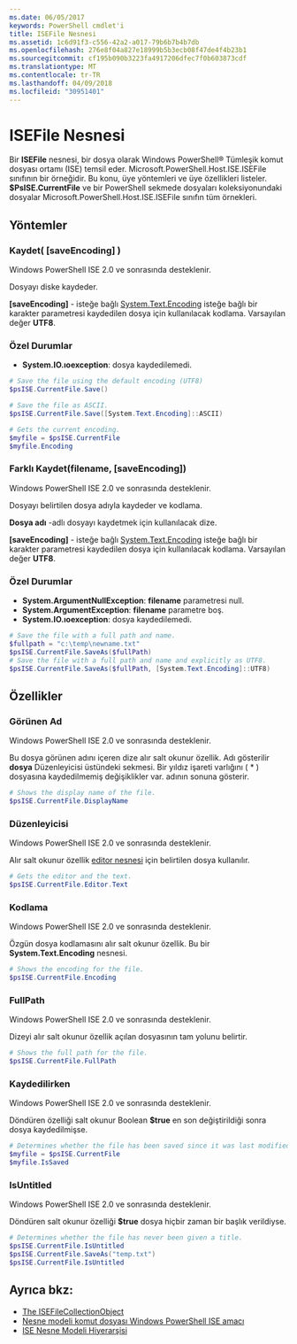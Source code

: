 ```yaml
---
ms.date: 06/05/2017
keywords: PowerShell cmdlet'i
title: ISEFile Nesnesi
ms.assetid: 1c6d91f3-c556-42a2-a017-79b6b7b4b7db
ms.openlocfilehash: 276e8f04a827e18999b5b3ecb08f47de4f4b23b1
ms.sourcegitcommit: cf195b090b3223fa4917206dfec7f0b603873cdf
ms.translationtype: MT
ms.contentlocale: tr-TR
ms.lasthandoff: 04/09/2018
ms.locfileid: "30951401"
---
```

# <a name="the-isefile-object"></a>ISEFile Nesnesi

Bir **ISEFile** nesnesi, bir dosya olarak Windows PowerShell® Tümleşik komut dosyası ortamı (ISE) temsil eder. Microsoft.PowerShell.Host.ISE.ISEFile sınıfının bir örneğidir. Bu konu, üye yöntemleri ve üye özellikleri listeler. **$PsISE.CurrentFile** ve bir PowerShell sekmede dosyaları koleksiyonundaki dosyalar Microsoft.PowerShell.Host.ISE.ISEFile sınıfın tüm örnekleri.

## <a name="methods"></a>Yöntemler

### <a name="save-saveencoding-"></a>Kaydet\( \[saveEncoding\] \)

Windows PowerShell ISE 2.0 ve sonrasında desteklenir.

Dosyayı diske kaydeder.

**\[saveEncoding\]**  - isteğe bağlı [System.Text.Encoding](http://msdn.microsoft.com/library/system.text.encoding.aspx) isteğe bağlı bir karakter parametresi kaydedilen dosya için kullanılacak kodlama. Varsayılan değer **UTF8**.

### <a name="exceptions"></a>Özel Durumlar

- **System.IO.ıoexception**: dosya kaydedilemedi.

```powershell
# Save the file using the default encoding (UTF8)
$psISE.CurrentFile.Save()

# Save the file as ASCII.
$psISE.CurrentFile.Save([System.Text.Encoding]::ASCII)

# Gets the current encoding.
$myfile = $psISE.CurrentFile
$myfile.Encoding
```

### <a name="saveasfilename-saveencoding"></a>Farklı Kaydet\(filename, \[saveEncoding\]\)

Windows PowerShell ISE 2.0 ve sonrasında desteklenir.

Dosyayı belirtilen dosya adıyla kaydeder ve kodlama.

**Dosya adı** -adlı dosyayı kaydetmek için kullanılacak dize.

**\[saveEncoding\]**  - isteğe bağlı [System.Text.Encoding](http://msdn.microsoft.com/library/system.text.encoding.aspx) isteğe bağlı bir karakter parametresi kaydedilen dosya için kullanılacak kodlama. Varsayılan değer **UTF8**.

### <a name="exceptions"></a>Özel Durumlar

- **System.ArgumentNullException**: **filename** parametresi null.
- **System.ArgumentException**: **filename** parametre boş.
- **System.IO.ıoexception**: dosya kaydedilemedi.

```powershell
# Save the file with a full path and name.
$fullpath = "c:\temp\newname.txt"
$psISE.CurrentFile.SaveAs($fullPath)
# Save the file with a full path and name and explicitly as UTF8.
$psISE.CurrentFile.SaveAs($fullPath, [System.Text.Encoding]::UTF8)
```

## <a name="properties"></a>Özellikler

### <a name="displayname"></a>Görünen Ad

Windows PowerShell ISE 2.0 ve sonrasında desteklenir.

Bu dosya görünen adını içeren dize alır salt okunur özellik. Adı gösterilir **dosya** Düzenleyicisi üstündeki sekmesi. Bir yıldız işareti varlığını \( \* \) dosyasına kaydedilmemiş değişiklikler var. adının sonuna gösterir.

```powershell
# Shows the display name of the file.
$psISE.CurrentFile.DisplayName
```

### <a name="editor"></a>Düzenleyicisi

Windows PowerShell ISE 2.0 ve sonrasında desteklenir.

Alır salt okunur özellik [editor nesnesi](The-ISEEditor-Object.md) için belirtilen dosya kullanılır.

```powershell
# Gets the editor and the text.
$psISE.CurrentFile.Editor.Text
```

### <a name="encoding"></a>Kodlama

Windows PowerShell ISE 2.0 ve sonrasında desteklenir.

Özgün dosya kodlamasını alır salt okunur özellik. Bu bir **System.Text.Encoding** nesnesi.

```powershell
# Shows the encoding for the file.
$psISE.CurrentFile.Encoding
```

### <a name="fullpath"></a>FullPath

Windows PowerShell ISE 2.0 ve sonrasında desteklenir.

Dizeyi alır salt okunur özellik açılan dosyasının tam yolunu belirtir.

```powershell
# Shows the full path for the file.
$psISE.CurrentFile.FullPath
```

### <a name="issaved"></a>Kaydedilirken

Windows PowerShell ISE 2.0 ve sonrasında desteklenir.

Döndüren özelliği salt okunur Boolean **$true** en son değiştirildiği sonra dosya kaydedilmişse.

```powershell
# Determines whether the file has been saved since it was last modified.
$myfile = $psISE.CurrentFile
$myfile.IsSaved
```

### <a name="isuntitled"></a>IsUntitled

Windows PowerShell ISE 2.0 ve sonrasında desteklenir.

Döndüren salt okunur özelliği **$true** dosya hiçbir zaman bir başlık verildiyse.

```powershell
# Determines whether the file has never been given a title.
$psISE.CurrentFile.IsUntitled
$psISE.CurrentFile.SaveAs("temp.txt")
$psISE.CurrentFile.IsUntitled
```

## <a name="see-also"></a>Ayrıca bkz:

- [The ISEFileCollectionObject](The-ISEFileCollection-Object.md)
- [Nesne modeli komut dosyası Windows PowerShell ISE amacı](Purpose-of-the-Windows-PowerShell-ISE-Scripting-Object-Model.md)
- [ISE Nesne Modeli Hiyerarşisi](The-ISE-Object-Model-Hierarchy.md)